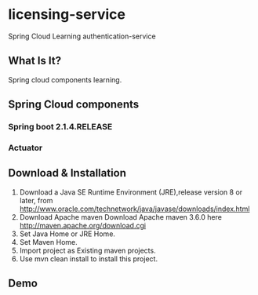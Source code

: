 # licensing-service
Spring Cloud Learning authentication-service
## What Is It?
Spring cloud components learning.
## Spring Cloud components
### Spring boot 2.1.4.RELEASE
### Actuator
## Download & Installation
1. Download a Java SE Runtime Environment (JRE),release version 8 or later, from http://www.oracle.com/technetwork/java/javase/downloads/index.html
2. Download Apache maven
Download Apache maven 3.6.0 here
http://maven.apache.org/download.cgi
3. Set Java Home or JRE Home.
4. Set Maven Home.
5. Import project as Existing maven projects.
6. Use mvn clean install to install this project.
## Demo